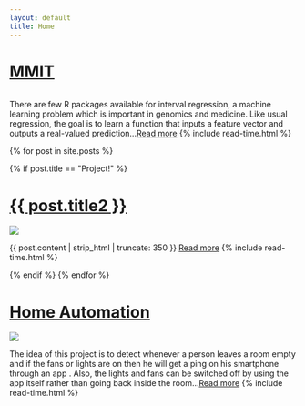 ```yaml
---
layout: default
title: Home
---
```


<div class="posts2">
  <h1>
    <a href="https://aldro61.github.io/mmit/tutorials/R/">MMIT</a>
  </h1>
  
  <div class="thumbnail-container">
    <a href="https://aldro61.github.io/mmit/tutorials/R/"><img src=""></a>
  </div>
  
  <p> 
    There are few R packages available for interval regression, a machine learning problem which is important in genomics and medicine. Like usual regression, the goal is to learn a function that inputs a feature vector and outputs a real-valued prediction...<a href="https://aldro61.github.io/mmit/tutorials/R/">Read more</a><span class="post-date"> <i class="fa fa-clock-o" aria-hidden="true"></i> {% include read-time.html %}</span>
  </p>
 </div>


{% for post in site.posts %}
 <div class="posts">
  {% if post.title == "Project!" %}
  <h1>
    <a href="{{ site.github.url }}{{ post.url }}">{{ post.title2 }}</a>
  </h1>
  
  <div class="thumbnail-container">
    <a href="{{ site.github.url }}{{ post.url }}"><img src="{{ site.github.url }}/assets/img/{{ post.image }}"></a>
  </div>
  
  <p>
    {{ post.content | strip_html | truncate: 350 }} <a href="{{ site.github.url }}{{ post.url }}">Read more</a>
    <span class="post-date"> <i class="fa fa-clock-o" aria-hidden="true"></i> {% include read-time.html %}</span>
  </p>
 </div>
  {% endif %}
{% endfor %}


<div class="posts3">
  <h1>
    <a href="https://www.instructables.com/id/Making-Smart-home-Devices-techiniche-boltiot/">Home Automation</a>
  </h1>
  
  <div class="thumbnail-container">
    <a href="https://www.instructables.com/id/Making-Smart-home-Devices-techiniche-boltiot/"><img src="https://cdn.instructables.com/FDR/UT8B/IMTGE6ID/FDRUT8BIMTGE6ID.LARGE.jpg?auto=webp&fit=bounds"></a>
  </div>
  
  <p> 
    The idea of this project is to detect whenever a person leaves a room empty and if the fans or lights are on then he will get a ping on his smartphone through an app . Also, the lights and fans can be switched off by using the app itself rather than going back inside the room...<a href="https://www.instructables.com/id/Making-Smart-home-Devices-techiniche-boltiot/">Read more</a><span class="post-date"> <i class="fa fa-clock-o" aria-hidden="true"></i> {% include read-time.html %}</span>
  </p>
 </div>




